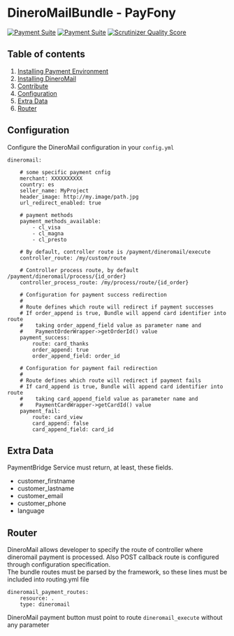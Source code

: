 DineroMailBundle - PayFony
=====

[![Payment Suite](https://raw.github.com/mmoreram/PaymentCoreBundle/gh-pages/public/images/payment-suite.png)](https://github.com/mmoreram/PaymentCoreBundle)
[![Payment Suite](https://raw.github.com/mmoreram/PaymentCoreBundle/gh-pages/public/images/still-maintained.png)]()
[![Scrutinizer Quality Score](https://scrutinizer-ci.com/g/mmoreram/DineroMailBundle/badges/quality-score.png?s=b56ed7f3a43fd7543777ec9beac26a30891fcf43)](https://scrutinizer-ci.com/g/mmoreram/DineroMailBundle/)

Table of contents
-----

1.  [Installing Payment Environment](https://gist.github.com/mmoreram/6771947#file-configure-payfony-environment-md)
2.  [Installing DineroMail](https://gist.github.com/mmoreram/6771869#file-install-platform-md)
3.  [Contribute](http://github.com/mmoreram/PaymentCoreBundle/blob/master/Resources/docs/contribute.md)
4.  [Configuration](#configuration)
5.  [Extra Data](#extra-data)
6.  [Router](#router)

Configuration
-----

Configure the DineroMail configuration in your `config.yml`

    dineromail:

        # some specific payment cnfig
        merchant: XXXXXXXXXX
        country: es
        seller_name: MyProject
        header_image: http://my.image/path.jpg
        url_redirect_enabled: true

        # payment methods
        payment_methods_available:
            - cl_visa
            - cl_magna
            - cl_presto

        # By default, controller route is /payment/dineromail/execute
        controller_route: /my/custom/route

        # Controller process route, by default /payment/dineromail/process/{id_order}
        controller_process_route: /my/process/route/{id_order}

        # Configuration for payment success redirection
        #
        # Route defines which route will redirect if payment successes
        # If order_append is true, Bundle will append card identifier into route
        #    taking order_append_field value as parameter name and
        #    PaymentOrderWrapper->getOrderId() value
        payment_success:
            route: card_thanks
            order_append: true
            order_append_field: order_id

        # Configuration for payment fail redirection
        #
        # Route defines which route will redirect if payment fails
        # If card_append is true, Bundle will append card identifier into route
        #    taking card_append_field value as parameter name and
        #    PaymentCardWrapper->getCardId() value
        payment_fail:
            route: card_view
            card_append: false
            card_append_field: card_id

Extra Data
-----

PaymentBridge Service must return, at least, these fields.

* customer_firstname
* customer_lastname
* customer_email
* customer_phone
* language

Router
-----

DineroMail allows developer to specify the route of controller where dineromail payment is processed.  Also POST callback route is configured through configuration specification.  
The bundle routes must be parsed by the framework, so these lines must be included into routing.yml file  

    dineromail_payment_routes:
        resource: .
        type: dineromail

DineroMail payment button must point to route `dineromail_execute` without any parameter
